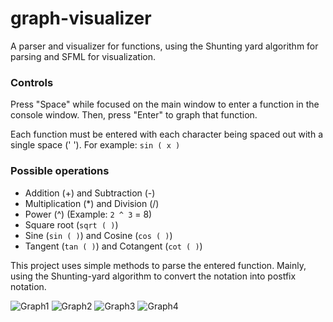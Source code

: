 # graph-visualizer

A parser and visualizer for functions, using the Shunting yard algorithm for parsing and SFML for visualization.

### Controls
Press "Space" while focused on the main window to enter a function in the console window. Then, press "Enter" to graph that function.

Each function must be entered with each character being spaced out with a single space (' '). For example: `sin ( x )`

### Possible operations
- Addition (+) and Subtraction (-)
- Multiplication (*) and Division (/)
- Power (^) (Example: `2 ^ 3` = 8)
- Square root (`sqrt ( )`)
- Sine (`sin ( )`) and Cosine (`cos ( )`)
- Tangent (`tan ( )`) and Cotangent (`cot ( )`)

This project uses simple methods to parse the entered function. Mainly, using the Shunting-yard algorithm to convert the notation into postfix notation.

![Graph1](https://raw.githubusercontent.com/limepixl/graph-visualizer/master/img/g1.png)
![Graph2](https://raw.githubusercontent.com/limepixl/graph-visualizer/master/img/g2.png)
![Graph3](https://raw.githubusercontent.com/limepixl/graph-visualizer/master/img/g3.png)
![Graph4](https://raw.githubusercontent.com/limepixl/graph-visualizer/master/img/g4.png)
